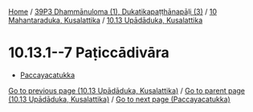 
[Home](/) / [39P3 Dhammānuloma (1), Dukatikapaṭṭhānapāḷi (3)](../...md) / [10 Mahantaraduka, Kusalattika](...md) / [10.13 Upādāduka, Kusalattika](../39P3/10/10.13.md)

# 10.13.1--7 Paṭiccādivāra

* [Paccayacatukka](10.13.1--7/Paccayacatukka.md)

[Go to previous page (10.13 Upādāduka, Kusalattika)](../39P3/10/10.13.md) / [Go to parent page (10.13 Upādāduka, Kusalattika)](../39P3/10/10.13.md) / [Go to next page (Paccayacatukka)](10.13.1--7/Paccayacatukka.md)


